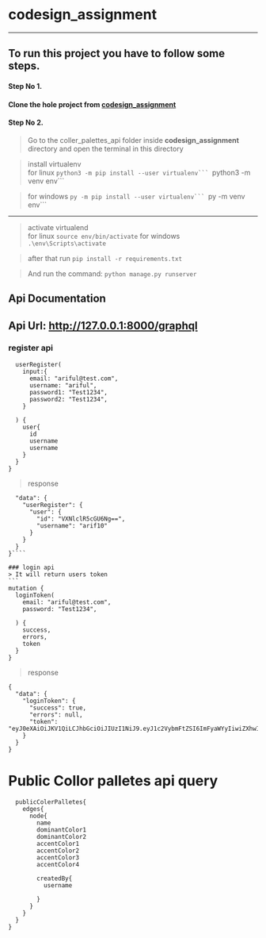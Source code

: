 # codesign_assignment

------
## To run this project you have to follow some steps.

#### **Step No 1.**

#### Clone the hole project from [codesign_assignment](https://github.com/MdArifulislam21/codesign_assignment)

#### Step No 2.

> Go to the coller_palettes_api folder inside **codesign_assignment** directory and open the terminal in this directory 

> install virtualenv  
> for linux 
 ````python3 -m pip install --user virtualenv```
 ````python3 -m venv env```

> for windows 
 ````py -m pip install --user virtualenv```
 ````py -m venv env```
------
> activate virtualend  
> for linux ````source env/bin/activate````
>for windows ````.\env\Scripts\activate````


> after that run ````pip install -r requirements.txt````

> And run the command: ````python manage.py runserver````



## Api Documentation 

## Api Url: http://127.0.0.1:8000/graphql

### register api
```mutation {
  userRegister(
    input:{
      email: "ariful@test.com",
      username: "ariful",
      password1: "Test1234",
      password2: "Test1234",
    }
   
  ) {
    user{
      id
      username
      username
    }
  }
}
````
> response 
````{
  "data": {
    "userRegister": {
      "user": {
        "id": "VXNlclR5cGU6Ng==",
        "username": "arif10"
      }
    }
  }
}````

### login api
> It will return users token
```
mutation {
  loginToken(
    email: "ariful@test.com",
    password: "Test1234",

  ) {
    success,
    errors,
    token
  }
}
````
> response 
```
{
  "data": {
    "loginToken": {
      "success": true,
      "errors": null,
      "token": "eyJ0eXAiOiJKV1QiLCJhbGciOiJIUzI1NiJ9.eyJ1c2VybmFtZSI6ImFyaWYyIiwiZXhwIjoxNjc4NDUxOTU0LCJvcmlnSWF0IjoxNjc4NDUxNjU0fQ.K4RlfRq4lBg6iV8gndpu5l31meg8Pd_KNJV3meIGmCg"
    }
  }
}
````


# Public Collor palletes api query
```query{
  publicColerPalletes{
    edges{
      node{
        name
        dominantColor1
        dominantColor2
        accentColor1
        accentColor2
        accentColor3
        accentColor4
        
        createdBy{
          username
          
        }
      }
    }
  }
}
````

